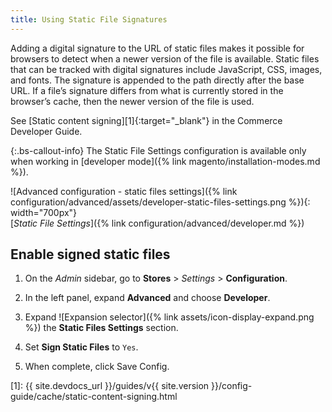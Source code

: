 ```yaml
---
title: Using Static File Signatures
---
```


Adding a digital signature to the URL of static files makes it possible for browsers to detect when a newer version of the file is available. Static files that can be tracked with digital signatures include JavaScript, CSS, images, and fonts. The signature is appended to the path directly after the base URL. If a file’s signature differs from what is currently stored in the browser’s cache, then the newer version of the file is used.

See [Static content signing][1]{:target="_blank"} in the Commerce Developer Guide.

{:.bs-callout-info}
The Static File Settings configuration is available only when working in [developer mode]({% link magento/installation-modes.md %}).

![Advanced configuration - static files settings]({% link configuration/advanced/assets/developer-static-files-settings.png %}){: width="700px"} <br/>
[_Static File Settings_]({% link configuration/advanced/developer.md %})

## Enable signed static files

1. On the _Admin_ sidebar, go to **Stores** > _Settings_ > **Configuration**.

1. In the left panel, expand **Advanced** and choose **Developer**.

1. Expand ![Expansion selector]({% link assets/icon-display-expand.png %}) the **Static Files Settings** section.

1. Set **Sign Static Files** to `Yes`.

1. When complete, click <span class="btn">Save Config</span>.

[1]: {{ site.devdocs_url }}/guides/v{{ site.version }}/config-guide/cache/static-content-signing.html

